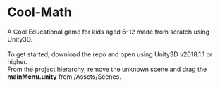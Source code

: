 # Cool-Math
A Cool Educational game for kids aged 6-12 made from scratch using Unity3D.<br />
<br />
To get started, download the repo and open using Unity3D v2018.1.1 or higher.<br />
From the project hierarchy, remove the unknown scene and drag the <b>mainMenu.unity</b> from /Assets/Scenes.
